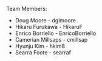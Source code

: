 Team Members:

* Doug Moore - dglmoore
* Hikaru Furukawa - HikaruF
* Enrico Borriello - EnricoBorriello
* Camerian Millsaps - cmillsap
* Hyunju Kim - hkim8
* Searra Foote - searraf
